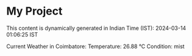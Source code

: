 # My Project

This content is dynamically generated in Indian Time (IST): 2024-03-14 01:06:25 IST


Current Weather in Coimbatore:
Temperature: 26.88 °C
Condition: mist
